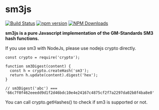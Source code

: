 # sm3js
[![Build Status](https://travis-ci.org/emmansun/sm3js.svg?branch=main)](https://travis-ci.org/emmansun/sm3js)
[![npm version](https://badge.fury.io/js/gmsm-sm3js.svg)](https://badge.fury.io/js/gmsm-sm3js)
[![NPM Downloads][npm-downloads-image]][npm-url]

**sm3js is a pure Javascript implementation of the GM-Standards SM3 hash functions.**

If you use sm3 with NodeJs, please use nodejs crypto directly.


    const crypto = require('crypto');
    
    function sm3Digest(content) {
      const h = crypto.createHash('sm3');
      return h.update(content).digest('hex');
    }
    
    // sm3Digest('abc') === '66c7f0f462eeedd9d1f2d46bdc10e4e24167c4875cf2f7a2297da02b8f4ba8e0'


You can call crypto.getHashes() to check if sm3 is supported or not.

[npm-downloads-image]: https://badgen.net/npm/dm/gmsm-sm3js
[npm-url]: https://npmjs.org/package/gmsm-sm3js
